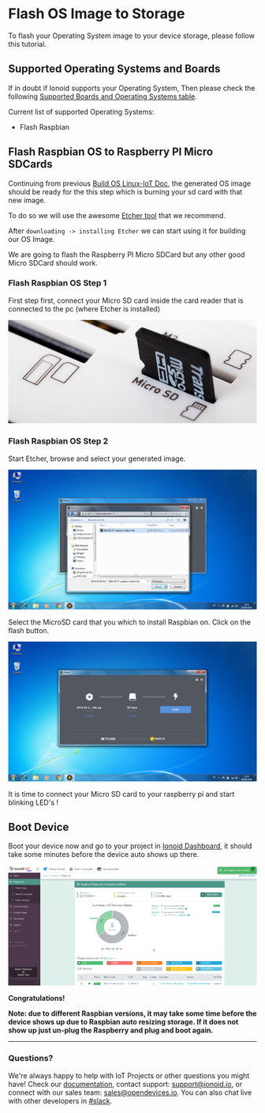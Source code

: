 # Flash OS Image to Storage

To flash your Operating System image to your device storage, please
follow this tutorial.

## Supported Operating Systems and Boards

If in doubt if Ionoid supports your Operating System, Then please check the following [Supported Boards and Operating Systems table](https://docs.ionoid.io/#/../NewProject/newProject?id=supported-boards-and-operating-systems-table).

Current list of supported Operating Systems:
 - Flash Raspbian


## Flash Raspbian OS to Raspberry PI Micro SDCards

Continuing from previous [Build OS Linux-IoT Doc](https://docs.ionoid.io/#/../NewDevice/newDevice?id=build-os-linux-iot),
the generated OS image should be ready for the this step which is burning your sd card with that new image.

To do so we will use the awesome [Etcher tool](https://etcher.io/) that we recommend.

After `downloading -> installing Etcher` we can start using it for building our OS Image.

We are going to flash the Raspberry PI Micro SDCard but any other good Micro SDCard should work.

### Flash Raspbian OS Step 1

First step first, connect your Micro SD card inside the card reader that is connected to the pc (where Etcher is installed) 

![insert card](./SDcardReader.jpg)

### Flash Raspbian OS Step 2 

Start Etcher, browse and select your generated image.

![Select os](EtcherSelectWindows.png)

Select the MicroSD card that you which to install Raspbian on.
Click on the flash button.

![Select sd card](EtcherFlashWindows.png)

It is time to connect your Micro SD card to your raspberry pi and start blinking LED's !


## Boot Device

Boot your device now and go to your project in [Ionoid Dashboard](https://dashboard.ionoid.io), it should take some minutes before the device auto shows up there.

![Device Booting](DeviceBoot.png)

**Congratulations!**


**Note: due to different Raspbian versions, it may take some time before
the device shows up due to Raspbian auto resizing storage. If it does
not show up just un-plug the Raspberry and plug and boot again.**


---


### Questions?
We're always happy to help with IoT Projects or other questions you might have! Check our [documentation](https://docs.ionoid.io/#/), contact support: support@ionoid.io, or connect with our sales team: sales@opendevices.io. You can also chat live with other developers in  [#slack](https://ionoidcommunity.slack.com/join/shared_invite/enQtNTAzMTEwMTc5NDc2LTM2ODgxY2VmYTljNjM2NTNmZmVjYTEzY2Q4NTgyZTljYzI3MzhiZGRlODkzNTE3NTE3ODk5ZmFjNjYzOGRjZTM).
